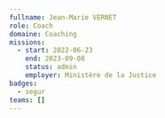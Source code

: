 ```yaml
---
fullname: Jean-Marie VERNET
role: Coach
domaine: Coaching
missions:
  - start: 2022-06-23
    end: 2023-09-08
    status: admin
    employer: Ministère de la Justice
badges:
  - segur
teams: []
---
```

